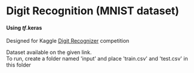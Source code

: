 # Digit Recognition (MNIST dataset)
  
#### Using *tf*.keras

Designed for Kaggle [Digit Recognizer](https://www.kaggle.com/c/digit-recognizer) competition  
  
Dataset available on the given link.  
To run, create a folder named 'input' and place 'train.csv' and 'test.csv' in this folder
